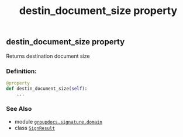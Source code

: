 ﻿---
title: destin_document_size property
second_title: GroupDocs.Signature for Python via .NET API References
description: 
type: docs
url: /python-net/groupdocs.signature.domain/signresult/destin_document_size/
is_root: false
weight: 30
---

## destin_document_size property


Returns destination document size
### Definition:
```python
@property
def destin_document_size(self):
    ...
```

### See Also
* module [`groupdocs.signature.domain`](../../)
* class [`SignResult`](/signature/python-net/groupdocs.signature.domain/signresult)
